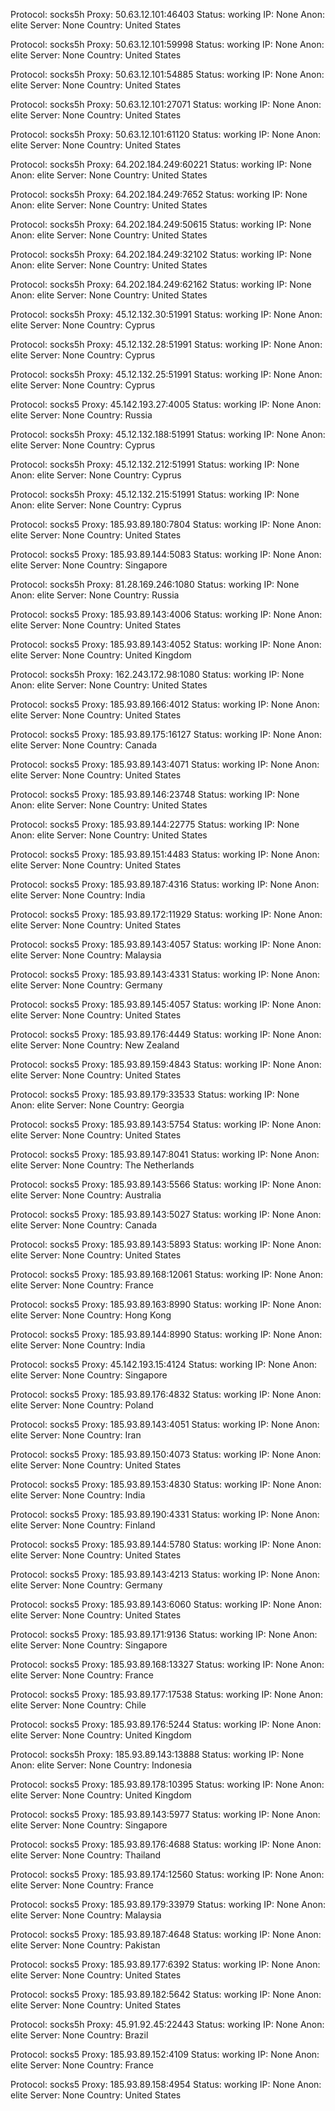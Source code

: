 Protocol: socks5h
Proxy: 50.63.12.101:46403
Status: working
IP: None
Anon: elite
Server: None
Country: United States

Protocol: socks5h
Proxy: 50.63.12.101:59998
Status: working
IP: None
Anon: elite
Server: None
Country: United States

Protocol: socks5h
Proxy: 50.63.12.101:54885
Status: working
IP: None
Anon: elite
Server: None
Country: United States

Protocol: socks5h
Proxy: 50.63.12.101:27071
Status: working
IP: None
Anon: elite
Server: None
Country: United States

Protocol: socks5h
Proxy: 50.63.12.101:61120
Status: working
IP: None
Anon: elite
Server: None
Country: United States

Protocol: socks5h
Proxy: 64.202.184.249:60221
Status: working
IP: None
Anon: elite
Server: None
Country: United States

Protocol: socks5h
Proxy: 64.202.184.249:7652
Status: working
IP: None
Anon: elite
Server: None
Country: United States

Protocol: socks5h
Proxy: 64.202.184.249:50615
Status: working
IP: None
Anon: elite
Server: None
Country: United States

Protocol: socks5h
Proxy: 64.202.184.249:32102
Status: working
IP: None
Anon: elite
Server: None
Country: United States

Protocol: socks5h
Proxy: 64.202.184.249:62162
Status: working
IP: None
Anon: elite
Server: None
Country: United States

Protocol: socks5h
Proxy: 45.12.132.30:51991
Status: working
IP: None
Anon: elite
Server: None
Country: Cyprus

Protocol: socks5h
Proxy: 45.12.132.28:51991
Status: working
IP: None
Anon: elite
Server: None
Country: Cyprus

Protocol: socks5h
Proxy: 45.12.132.25:51991
Status: working
IP: None
Anon: elite
Server: None
Country: Cyprus

Protocol: socks5
Proxy: 45.142.193.27:4005
Status: working
IP: None
Anon: elite
Server: None
Country: Russia

Protocol: socks5h
Proxy: 45.12.132.188:51991
Status: working
IP: None
Anon: elite
Server: None
Country: Cyprus

Protocol: socks5h
Proxy: 45.12.132.212:51991
Status: working
IP: None
Anon: elite
Server: None
Country: Cyprus

Protocol: socks5h
Proxy: 45.12.132.215:51991
Status: working
IP: None
Anon: elite
Server: None
Country: Cyprus

Protocol: socks5
Proxy: 185.93.89.180:7804
Status: working
IP: None
Anon: elite
Server: None
Country: United States

Protocol: socks5
Proxy: 185.93.89.144:5083
Status: working
IP: None
Anon: elite
Server: None
Country: Singapore

Protocol: socks5h
Proxy: 81.28.169.246:1080
Status: working
IP: None
Anon: elite
Server: None
Country: Russia

Protocol: socks5
Proxy: 185.93.89.143:4006
Status: working
IP: None
Anon: elite
Server: None
Country: United States

Protocol: socks5
Proxy: 185.93.89.143:4052
Status: working
IP: None
Anon: elite
Server: None
Country: United Kingdom

Protocol: socks5h
Proxy: 162.243.172.98:1080
Status: working
IP: None
Anon: elite
Server: None
Country: United States

Protocol: socks5
Proxy: 185.93.89.166:4012
Status: working
IP: None
Anon: elite
Server: None
Country: United States

Protocol: socks5
Proxy: 185.93.89.175:16127
Status: working
IP: None
Anon: elite
Server: None
Country: Canada

Protocol: socks5
Proxy: 185.93.89.143:4071
Status: working
IP: None
Anon: elite
Server: None
Country: United States

Protocol: socks5
Proxy: 185.93.89.146:23748
Status: working
IP: None
Anon: elite
Server: None
Country: United States

Protocol: socks5
Proxy: 185.93.89.144:22775
Status: working
IP: None
Anon: elite
Server: None
Country: United States

Protocol: socks5
Proxy: 185.93.89.151:4483
Status: working
IP: None
Anon: elite
Server: None
Country: United States

Protocol: socks5
Proxy: 185.93.89.187:4316
Status: working
IP: None
Anon: elite
Server: None
Country: India

Protocol: socks5
Proxy: 185.93.89.172:11929
Status: working
IP: None
Anon: elite
Server: None
Country: United States

Protocol: socks5
Proxy: 185.93.89.143:4057
Status: working
IP: None
Anon: elite
Server: None
Country: Malaysia

Protocol: socks5
Proxy: 185.93.89.143:4331
Status: working
IP: None
Anon: elite
Server: None
Country: Germany

Protocol: socks5
Proxy: 185.93.89.145:4057
Status: working
IP: None
Anon: elite
Server: None
Country: United States

Protocol: socks5
Proxy: 185.93.89.176:4449
Status: working
IP: None
Anon: elite
Server: None
Country: New Zealand

Protocol: socks5
Proxy: 185.93.89.159:4843
Status: working
IP: None
Anon: elite
Server: None
Country: United States

Protocol: socks5
Proxy: 185.93.89.179:33533
Status: working
IP: None
Anon: elite
Server: None
Country: Georgia

Protocol: socks5
Proxy: 185.93.89.143:5754
Status: working
IP: None
Anon: elite
Server: None
Country: United States

Protocol: socks5
Proxy: 185.93.89.147:8041
Status: working
IP: None
Anon: elite
Server: None
Country: The Netherlands

Protocol: socks5
Proxy: 185.93.89.143:5566
Status: working
IP: None
Anon: elite
Server: None
Country: Australia

Protocol: socks5
Proxy: 185.93.89.143:5027
Status: working
IP: None
Anon: elite
Server: None
Country: Canada

Protocol: socks5
Proxy: 185.93.89.143:5893
Status: working
IP: None
Anon: elite
Server: None
Country: United States

Protocol: socks5
Proxy: 185.93.89.168:12061
Status: working
IP: None
Anon: elite
Server: None
Country: France

Protocol: socks5
Proxy: 185.93.89.163:8990
Status: working
IP: None
Anon: elite
Server: None
Country: Hong Kong

Protocol: socks5
Proxy: 185.93.89.144:8990
Status: working
IP: None
Anon: elite
Server: None
Country: India

Protocol: socks5
Proxy: 45.142.193.15:4124
Status: working
IP: None
Anon: elite
Server: None
Country: Singapore

Protocol: socks5
Proxy: 185.93.89.176:4832
Status: working
IP: None
Anon: elite
Server: None
Country: Poland

Protocol: socks5
Proxy: 185.93.89.143:4051
Status: working
IP: None
Anon: elite
Server: None
Country: Iran

Protocol: socks5
Proxy: 185.93.89.150:4073
Status: working
IP: None
Anon: elite
Server: None
Country: United States

Protocol: socks5
Proxy: 185.93.89.153:4830
Status: working
IP: None
Anon: elite
Server: None
Country: India

Protocol: socks5
Proxy: 185.93.89.190:4331
Status: working
IP: None
Anon: elite
Server: None
Country: Finland

Protocol: socks5
Proxy: 185.93.89.144:5780
Status: working
IP: None
Anon: elite
Server: None
Country: United States

Protocol: socks5
Proxy: 185.93.89.143:4213
Status: working
IP: None
Anon: elite
Server: None
Country: Germany

Protocol: socks5
Proxy: 185.93.89.143:6060
Status: working
IP: None
Anon: elite
Server: None
Country: United States

Protocol: socks5
Proxy: 185.93.89.171:9136
Status: working
IP: None
Anon: elite
Server: None
Country: Singapore

Protocol: socks5
Proxy: 185.93.89.168:13327
Status: working
IP: None
Anon: elite
Server: None
Country: France

Protocol: socks5
Proxy: 185.93.89.177:17538
Status: working
IP: None
Anon: elite
Server: None
Country: Chile

Protocol: socks5
Proxy: 185.93.89.176:5244
Status: working
IP: None
Anon: elite
Server: None
Country: United Kingdom

Protocol: socks5h
Proxy: 185.93.89.143:13888
Status: working
IP: None
Anon: elite
Server: None
Country: Indonesia

Protocol: socks5
Proxy: 185.93.89.178:10395
Status: working
IP: None
Anon: elite
Server: None
Country: United Kingdom

Protocol: socks5
Proxy: 185.93.89.143:5977
Status: working
IP: None
Anon: elite
Server: None
Country: Singapore

Protocol: socks5
Proxy: 185.93.89.176:4688
Status: working
IP: None
Anon: elite
Server: None
Country: Thailand

Protocol: socks5
Proxy: 185.93.89.174:12560
Status: working
IP: None
Anon: elite
Server: None
Country: France

Protocol: socks5
Proxy: 185.93.89.179:33979
Status: working
IP: None
Anon: elite
Server: None
Country: Malaysia

Protocol: socks5
Proxy: 185.93.89.187:4648
Status: working
IP: None
Anon: elite
Server: None
Country: Pakistan

Protocol: socks5
Proxy: 185.93.89.177:6392
Status: working
IP: None
Anon: elite
Server: None
Country: United States

Protocol: socks5
Proxy: 185.93.89.182:5642
Status: working
IP: None
Anon: elite
Server: None
Country: United States

Protocol: socks5h
Proxy: 45.91.92.45:22443
Status: working
IP: None
Anon: elite
Server: None
Country: Brazil

Protocol: socks5
Proxy: 185.93.89.152:4109
Status: working
IP: None
Anon: elite
Server: None
Country: France

Protocol: socks5
Proxy: 185.93.89.158:4954
Status: working
IP: None
Anon: elite
Server: None
Country: United States

